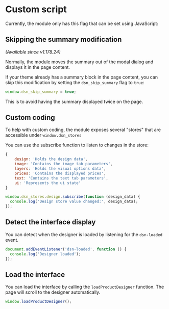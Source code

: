 # Custom script

Currently, the module only has this flag that can be set using JavaScript:

## Skipping the summary modification

_(Available since v1.178.24)_

Normally, the module moves the summary out of the modal dialog and displays it in the page content.

If your theme already has a summary block in the page content, you can skip this modification by setting
the `dsn_skip_summary` flag to `true`:

```js
window.dsn_skip_summary = true;
```

This is to avoid having the summary displayed twice on the page.

## Custom coding

To help with custom coding, the module exposes several "stores" that are accessible under `window.dsn_stores`

You can use the subscribe function to listen to changes in the store:

```js
{
    design: 'Holds the design data',
    image: 'Contains the image tab parameters',
    layers: 'Holds the visual options data',
    prices: 'Contains the displayed prices',
    text: 'Contains the text tab parameters',
    ui: 'Represents the ui state'
}
```

```js
window.dsn_stores.design.subscribe(function (design_data) {
  console.log('Design store value changed:', design_data);
});
```

## Detect the interface display

You can detect when the designer is loaded by listening for the `dsn-loaded` event.

```js
document.addEventListener('dsn-loaded', function () {
  console.log('Designer loaded');
});
```

## Load the interface

You can load the interface by calling the `loadProductDesigner` function. The page will scroll to the designer
automatically.

```js
window.loadProductDesigner();
```
